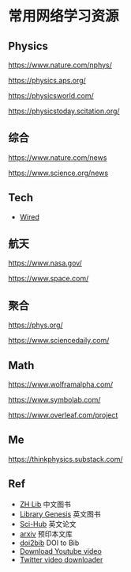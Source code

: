 # 常用网络学习资源

## Physics

https://www.nature.com/nphys/

https://physics.aps.org/

https://physicsworld.com/

https://physicstoday.scitation.org/

## 综合

https://www.nature.com/news

https://www.science.org/news

## Tech

- [Wired](https://www.wired.com/)

## 航天

https://www.nasa.gov/

https://www.space.com/

## 聚合

https://phys.org/

https://www.sciencedaily.com/

## Math

https://www.wolframalpha.com/

https://www.symbolab.com/

https://www.overleaf.com/project

## Me

https://thinkphysics.substack.com/

## Ref

- [ZH Lib](https://zh.z-lib.org/) 中文图书
- [Library Genesis](http://libgen.rs/) 英文图书
- [Sci-Hub](https://sci-hub.se/) 英文论文
- [arxiv](https://arxiv.org/) 预印本文库
- [doi2bib](https://www.doi2bib.org/) DOI to Bib
- [Download Youtube video](https://ssyoutube.com/en43/youtube-video-downloader)
- [Twitter video downloader](https://twittervideodownloader.com/)
